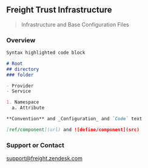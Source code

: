 ## Freight Trust Infrastructure 

> Infrastructure and Base Configuration Files

### Overview

```markdown
Syntax highlighted code block

# Root
## directory
### folder

- Provider
- Service

1. Namespace
  a. Attribute

**Convention** and _Configuration_ and `Code` text

[ref/component](url) and ![define/component](src)
```

### Support or Contact

support@freight.zendesk.com

